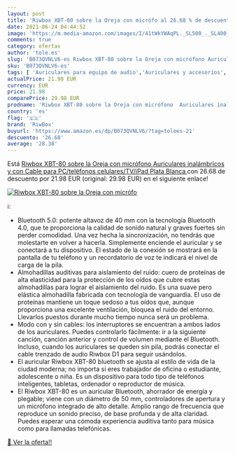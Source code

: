 ```yaml
---
layout: post
title: 'Riwbox XBT-80 sobre la Oreja con micrófo al 26.68 % de descuento'
date: 2021-06-24 04:44:52
image: 'https://m.media-amazon.com/images/I/41tWkYWAqPL._SL500_._SL400_.jpg'
comments: true
category: ofertas
author: 'tole.es'
slug: 'B073QVNLV6-es Riwbox XBT-80 sobre la Oreja con micrófono Auriculares...'
sku: 'B073QVNLV6-es'
tags: [ 'Auriculares para equipo de audio','Auriculares y accesorios','Electrónica','auriculares','riwbox', ]
actualPrice: 21.98 EUR
currency: EUR
price: 21.98
comparePrice: 29.98 EUR
prodname: 'Riwbox XBT-80 sobre la Oreja con micrófono  Auriculares inalámbricos y con Cable para PC/teléfonos celulares/TV/iPad  Plata Blanca '
country: 'es'
flag: '🇪🇸'
brand: 'RiwBox'
buyurl: 'https://www.amazon.es/dp/B073QVNLV6/?tag=tolees-21'
descuento: '26.68'
average: '28.38'
---
```


Está [Riwbox XBT-80 sobre la Oreja con micrófono  Auriculares inalámbricos y con Cable para PC/teléfonos celulares/TV/iPad  Plata Blanca ](https://www.amazon.es/dp/B073QVNLV6/?tag=tolees-21) con 26.68 de descuento por 21.98 EUR (original: 29.98 EUR) en el siguiente enlace!

[![Riwbox XBT-80 sobre la Oreja con micrófo](https://m.media-amazon.com/images/I/41tWkYWAqPL._SL500_._SL400_.jpg)](https://www.amazon.es/dp/B073QVNLV6/?tag=tolees-21)

ℹ️:

- Bluetooth 5.0: potente altavoz de 40 mm con la tecnología Bluetooth 4.0, que te proporciona la calidad de sonido natural y graves fuertes sin perder comodidad. Una vez hecha la sincronización, no tendrás que molestarte en volver a hacerla. Simplemente enciende el auricular y se conectará a tu dispositivo. El estado de la conexión se mostrará en la pantalla de tu teléfono y un recordatorio de voz te indicará el nivel de carga de la pila.
- Almohadillas auditivas para aislamiento del ruido: cuero de proteínas de alta elasticidad para la protección de los oídos que cubre estas almohadillas para lograr el aislamiento del ruido. Es una suave pero elástica almohadilla fabricada con tecnología de vanguardia. El uso de proteínas mantiene un toque sedoso a tus oídos que, aunque proporciona una excelente ventilación, bloquea el ruido del entorno. Llevarlos puestos durante mucho tiempo nunca será un problema.
- Modo con y sin cables: los interruptores se encuentran a ambos lados de los auriculares. Puedes controlarlo fácilmente: ir a la siguiente canción, canción anterior y control de volumen mediante el Bluetooth. Incluso, cuando los auriculares se queden sin pila, podrás conectar el cable trenzado de audio Riwbox D1 para seguir usándolos.
- El auricular Riwbox XBT-80 bluetooth se ajusta al estilo de vida de la ciudad moderna; no importa si eres trabajador de oficina o estudiante, adolescente o niña. Es un dispositivo para todo tipo de teléfonos inteligentes, tabletas, ordenador o reproductor de música.
- El Riwbox XBT-80 es un auricular Bluetooth, ahorrador de energía y plegable; viene con un diámetro de 50 mm, controladores de apertura y un micrófono integrado de alto detalle. Amplio rango de frecuencia que reproduce un sonido preciso, de base profunda y de alta claridad. Puedes esperar una cómoda experiencia auditiva tanto para música como para llamadas telefónicas.

[🛒 Ver la oferta!!](https://www.amazon.es/dp/B073QVNLV6/?tag=tolees-21)
